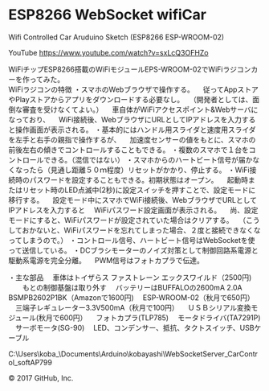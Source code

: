 # ESP8266 WebSocket wifiCar
Wifi Controlled Car Aruduino Sketch (ESP8266 ESP-WROOM-02)

YouTube
https://www.youtube.com/watch?v=sxLcQ3OFHZo

WiFiチップESP8266搭載のWiFiモジュールEPS-WROOM-02でWiFiラジコンカーを作ってみた。<BR>
WiFiラジコンの特徴
・スマホのWebブラウザで操作する。
　従ってAppストアやPlayストアからアプリをダウンロードする必要なし。
　（開発者としては、面倒な審査を受けなくてよい。）
　車自体がWiFiアクセスポイント&Webサーバになっており、
　WiFi接続後、WebブラウザにURLとしてIPアドレスを入力すると操作画面が表示される。
・基本的にはハンドル用スライダと速度用スライダを左手と右手の親指で操作するが、
　加速度センサーの値をもとに、スマホの前後左右の傾きでコントロールすることもできる。
・複数のスマホで１台をコントロールできる。（混信ではない）
・スマホからのハートビート信号が届かなくなったら（見通し距離５０ｍ程度）リセットがかかり、停止する。
・WiFi接続時のパスワードを設定することもできる。初期状態はオープン。
　起動時またはリセット時のLED点滅中(2秒)に設定スイッチを押すことで、設定モードに移行する。
　設定モード中にスマホでWiFi接続後、WebブラウザでURLとしてIPアドレスを入力すると
　WiFiパスワード設定画面が表示される。
　尚、設定モードにすると、WiFiパスワードが設定されていた場合はクリアする。
　（こうしておかないと、WiFiパスワードを忘れてしまった場合、２度と接続できなくなってしまうので。）
・コントロール信号、ハートビート信号はWebSocketを使って送信している。
・DCブラシモーターのノイズ対策として制御回路系電源と駆動系電源を完全分離。
　PWM信号はフォトカプラで伝達。

・主な部品
　車体はトイザらス ファストレーン エックスワイルド（2500円)
　　もとの制御基盤は取り外す
　バッテリーはBUFFALOの2600mA 2.0A BSMPB2602P1BK（Amazonで1600円)
　ESP-WROOM-02（秋月で650円）
　三端子レギュレーター3.3V500mA（秋月で100円）
　ＵＳＢシリアル変換モジュール(秋月で600円）
　フォトカプラ(TLP785)
　モータドライバ(TA7291P)
　サーボモータ(SG-90)
　LED、コンデンサー、抵抗、タクトスイッチ、USBケーブル
 
 C:\Users\koba_\Documents\Arduino\kobayashi\WebSocketServer_CarControl_softAP799
 
© 2017 GitHub, Inc.
